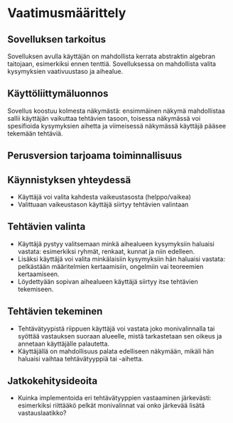 # Vaatimusmäärittely

## Sovelluksen tarkoitus

Sovelluksen avulla käyttäjän on mahdollista kerrata abstraktin algebran taitojaan, 
esimerkiksi ennen tenttiä. Sovelluksessa on mahdollista valita
kysymyksien vaativuustaso ja aihealue.

## Käyttöliittymäluonnos

Sovellus koostuu kolmesta näkymästä: ensimmäinen näkymä mahdollistaa
sallii käyttäjän vaikuttaa tehtävien tasoon, toisessa näkymässä
voi spesifioida kysymyksien aihetta ja viimeisessä näkymässä käyttäjä
pääsee tekemään tehtäviä.

## Perusversion tarjoama toiminnallisuus

## Käynnistyksen yhteydessä
- Käyttäjä voi valita kahdesta vaikeustasosta (helppo/vaikea)
- Valittuaan vaikeustason käyttäjä siirtyy tehtävien valintaan

## Tehtävien valinta
- Käyttäjä pystyy valitsemaan minkä aihealueen kysymyksiin haluaisi
vastata: esimerkiksi ryhmät, renkaat, kunnat ja niin edelleen. 
- Lisäksi käyttäjä voi valita minkälaisiin kysymyksiin hän haluaisi 
vastata: pelkästään määritelmien kertaamisiin, ongelmiin vai
teoreemien kertaamiseen.
- Löydettyään sopivan aihealueen käyttäjä siirtyy itse tehtävien tekemiseen.

## Tehtävien tekeminen
- Tehtävätyypistä riippuen käyttäjä voi vastata joko monivalinnalla
tai syöttää vastauksen suoraan alueelle, mistä tarkastetaan sen oikeus ja 
annetaan käyttäjälle palautetta.
- Käyttäjällä on mahdollisuus palata edelliseen näkymään, mikäli hän
haluaisi vaihtaa tehtävätyyppiä tai -aihetta.

## Jatkokehitysideoita
- Kuinka implementoida eri tehtävätyyppien vastaaminen järkevästi:
esimerkiksi riittääkö pelkät monivalinnat vai onko järkevää lisätä 
vastauslaatikko?
